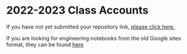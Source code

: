 # 2022-2023 Class Accounts

If you have not yet submitted your repository link, [please click here.](https://docs.google.com/forms/d/e/1FAIpQLSexdqN92M-KxJHbtJRMpBp_ILnjeC-BbjzKHdGGFnoV7vDGhw/viewform?vc=0&c=0&w=1&flr=0)

If you are looking for engineering notebooks from the old Google sites format, they can be found [here](https://sites.google.com/charlottesvilleschools.org/engineeringclassdirectory/2021-2022)
